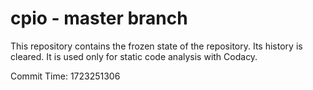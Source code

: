 # cpio - master branch

This repository contains the frozen state of the repository.
Its history is cleared. It is used only for static code
analysis with Codacy.

Commit Time: 1723251306